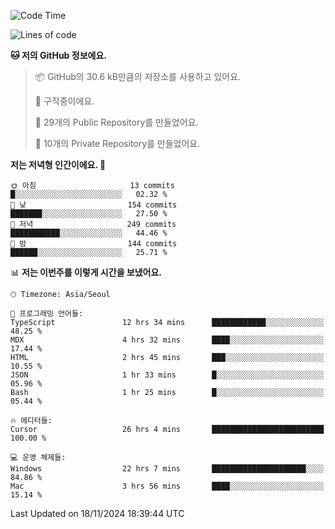   <!--START_SECTION:waka-->
![Code Time](http://img.shields.io/badge/Code%20Time-936%20hrs%2028%20mins-blue)

![Lines of code](https://img.shields.io/badge/%EC%A0%80%EB%8A%94%20%EC%97%AC%ED%83%9C%EA%B9%8C%EC%A7%80%20-425.8%20thousand%20%EC%A4%84%EC%9D%98%20%EC%BD%94%EB%93%9C%EB%A5%BC%20%EC%9E%91%EC%84%B1%ED%96%88%EC%96%B4%EC%9A%94.-blue)

**🐱 저의 GitHub 정보에요.** 

> 📦 GitHub의 30.6 kB만큼의 저장소를 사용하고 있어요. 
 > 
> 💼 구직중이에요.
 > 
> 📜 29개의 Public Repository를 만들었어요. 
 > 
> 🔑 10개의 Private Repository를 만들었어요. 
 > 
**저는 저녁형 인간이에요. 🦉** 

```text
🌞 아침                     13 commits          █░░░░░░░░░░░░░░░░░░░░░░░░   02.32 % 
🌆 낮　                     154 commits         ███████░░░░░░░░░░░░░░░░░░   27.50 % 
🌃 저녁                     249 commits         ███████████░░░░░░░░░░░░░░   44.46 % 
🌙 밤　                     144 commits         ██████░░░░░░░░░░░░░░░░░░░   25.71 % 
```


📊 **저는 이번주를 이렇게 시간을 보냈어요.** 

```text
🕑︎ Timezone: Asia/Seoul

💬 프로그래밍 언어들: 
TypeScript               12 hrs 34 mins      ████████████░░░░░░░░░░░░░   48.25 % 
MDX                      4 hrs 32 mins       ████░░░░░░░░░░░░░░░░░░░░░   17.44 % 
HTML                     2 hrs 45 mins       ███░░░░░░░░░░░░░░░░░░░░░░   10.55 % 
JSON                     1 hr 33 mins        █░░░░░░░░░░░░░░░░░░░░░░░░   05.96 % 
Bash                     1 hr 25 mins        █░░░░░░░░░░░░░░░░░░░░░░░░   05.44 % 

🔥 에디터들: 
Cursor                   26 hrs 4 mins       █████████████████████████   100.00 % 

💻 운영 체제들: 
Windows                  22 hrs 7 mins       █████████████████████░░░░   84.86 % 
Mac                      3 hrs 56 mins       ████░░░░░░░░░░░░░░░░░░░░░   15.14 % 
```


 Last Updated on 18/11/2024 18:39:44 UTC
<!--END_SECTION:waka-->
